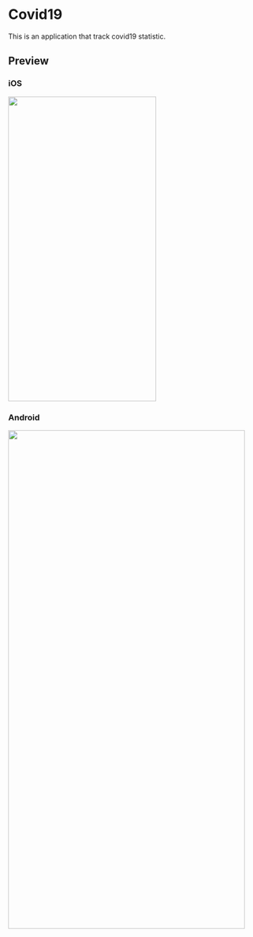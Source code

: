 # Covid19
This is an application that track covid19 statistic.
## Preview

### iOS
<img src="https://media.giphy.com/media/cgeHF7Zj4CSlSM4PNG/giphy.gif" height="619" width="300">

### Android
<img src="https://media.giphy.com/media/iFxxQqymiv2ax5sykv/giphy.gif" height="1013.333" width="480">
